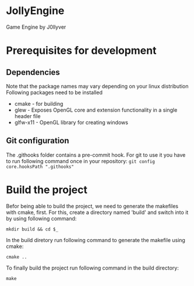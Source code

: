 # JollyEngine
Game Engine by J0llyver

# Prerequisites for development
## Dependencies
Note that the package names may vary depending on your linux distribution
Following packages need to be installed
* cmake - for building
* glew - Exposes OpenGL core and extension functionality in a single header file
* glfw-x11 - OpenGL library for creating windows

## Git configuration
The .githooks folder contains a pre-commit hook. For git to use it you have to run following command once in your repository:
``git config core.hooksPath ".githooks"``

# Build the project
Befor being able to build the project, we need to generate the makefiles with cmake, first. For this, create a directory named 'build' and switch into it by using following command:

``mkdir build && cd $_``

In the build diretory run following command to generate the makefile using cmake:

``cmake ..``

To finally build the project run following command in the build directory:

``make``
